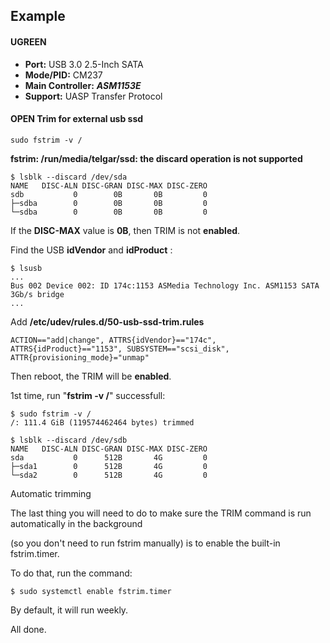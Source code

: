 ## Example

#### UGREEN
- **Port:** USB 3.0 2.5-Inch SATA
- **Mode/PID:** CM237
- **Main Controller:** ***ASM1153E***
- **Support:** UASP Transfer Protocol

#### OPEN Trim for external usb ssd

```
sudo fstrim -v /
```

**fstrim: /run/media/telgar/ssd: the discard operation is not supported**

```
$ lsblk --discard /dev/sda
NAME   DISC-ALN DISC-GRAN DISC-MAX DISC-ZERO
sdb           0        0B       0B         0
├─sdba        0        0B       0B         0
└─sdba        0        0B       0B         0
```

If the **DISC-MAX** value is **0B**, then TRIM is not **enabled**.

Find the USB **idVendor** and **idProduct** :

```
$ lsusb
...
Bus 002 Device 002: ID 174c:1153 ASMedia Technology Inc. ASM1153 SATA 3Gb/s bridge
...
```

Add **/etc/udev/rules.d/50-usb-ssd-trim.rules**

```
ACTION=="add|change", ATTRS{idVendor}=="174c", ATTRS{idProduct}=="1153", SUBSYSTEM=="scsi_disk", ATTR{provisioning_mode}="unmap"
```

Then reboot, the TRIM will be **enabled**.

1st time, run "**fstrim -v /**" successfull:

```
$ sudo fstrim -v /
/: 111.4 GiB (119574462464 bytes) trimmed
```

```
$ lsblk --discard /dev/sdb
NAME   DISC-ALN DISC-GRAN DISC-MAX DISC-ZERO
sda           0      512B       4G         0
├─sda1        0      512B       4G         0
└─sda2        0      512B       4G         0
```

Automatic trimming

The last thing you will need to do to make sure the TRIM command is run automatically in the background 

(so you don't need to run fstrim manually) is to enable the built-in fstrim.timer.

To do that, run the command:

```
$ sudo systemctl enable fstrim.timer
```

By default, it will run weekly. 

All done.
